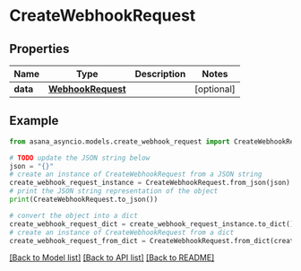 # CreateWebhookRequest


## Properties

Name | Type | Description | Notes
------------ | ------------- | ------------- | -------------
**data** | [**WebhookRequest**](WebhookRequest.md) |  | [optional] 

## Example

```python
from asana_asyncio.models.create_webhook_request import CreateWebhookRequest

# TODO update the JSON string below
json = "{}"
# create an instance of CreateWebhookRequest from a JSON string
create_webhook_request_instance = CreateWebhookRequest.from_json(json)
# print the JSON string representation of the object
print(CreateWebhookRequest.to_json())

# convert the object into a dict
create_webhook_request_dict = create_webhook_request_instance.to_dict()
# create an instance of CreateWebhookRequest from a dict
create_webhook_request_from_dict = CreateWebhookRequest.from_dict(create_webhook_request_dict)
```
[[Back to Model list]](../README.md#documentation-for-models) [[Back to API list]](../README.md#documentation-for-api-endpoints) [[Back to README]](../README.md)


